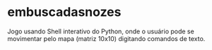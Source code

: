 # embuscadasnozes
Jogo usando Shell interativo do Python, onde o usuário pode se movimentar pelo mapa (matriz 10x10) digitando comandos de texto.
